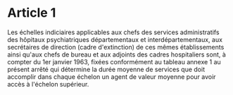 # Article 1

Les échelles indiciaires applicables aux chefs des services administratifs des hôpitaux psychiatriques départementaux et interdépartementaux, aux secrétaires de direction (cadre d'extinction) de ces mêmes établissements ainsi qu'aux chefs de bureau et aux adjoints des cadres hospitaliers sont, à compter du 1er janvier 1963, fixées conformément au tableau annexe 1 au présent arrêté qui détermine la durée moyenne de services que doit accomplir dans chaque échelon un agent de valeur moyenne pour avoir accès à l'échelon supérieur.
